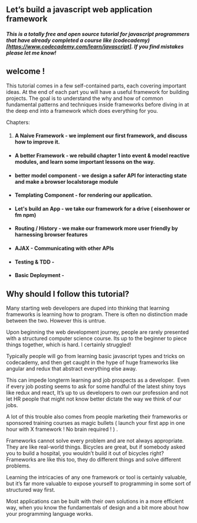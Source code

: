 ## Let’s build a javascript web application framework
 ##### This is a totally free and open source tutorial for javascript programmers that have already completed a course like (codecademy)[https://www.codecademy.com/learn/javascript]. If you find mistakes please let me know!

## welcome !

This tutorial comes in a few self-contained parts, each covering important ideas. At the end of each part you will have a useful framework for building projects. The goal is to understand the why and how of common fundamental patterns and techniques inside frameworks before diving in at the deep end into a framework which does everything for you.

Chapters:
1. #### A Naive Framework - we implement our first framework, and discuss how to improve it.
* #### A better Framework - we rebuild chapter 1 into event & model reactive modules, and learn some important lessons on the way.
* #### better model component - we design a safer API for interacting  state and make a browser localstorage module
* #### Templating Component - for rendering our application.
* #### Let's build an App - we take our framework for a drive ( eisenhower or fm npm)
* #### Routing / History - we make our framework more user friendly by harnessing browser features
* #### AJAX  - Communicating with other APIs
* #### Testing & TDD -
* #### Basic Deployment -

## Why should I follow this tutorial?
Many starting web developers are duped into thinking that learning frameworks is learning how to program. There is often no distinction made between the two. However this is untrue.

Upon beginning the web development journey, people are rarely presented with a structured computer science course. Its up to the beginner to piece things together, which is hard. I certainly struggled!

Typically people will go from learning basic javascript types and tricks on codecademy, and then get caught in the hype of huge frameworks like angular and redux that abstract everything else away. 

This can impede longterm learning and job prospects as a developer. 
Even if every job posting seems to ask for some handful of the latest shiny toys like redux and react, It’s up to us developers to own our profession and not let HR people that might not know better dictate the way we think of our jobs.

A lot of this trouble also comes from people marketing their frameworks or sponsored training courses as magic bullets ( launch your first app in one hour with X framework ! No brain required ! ) . 

Frameworks cannot solve every problem and are not always appropriate. They are like real-world things. Bicycles are great, but if somebody asked you to build a hospital, you wouldn’t build it out of bicycles right? Frameworks are like this too, they do different things and solve different problems.

Learning the intricacies of any one framework or tool is certainly valuable, but it’s far more valuable to expose yourself to programming in some sort of structured way first.

Most applications can be built with their own solutions in a more efficient way, when you know the fundamentals of design and a bit more about how your programming language works.
